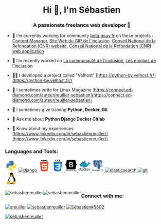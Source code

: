 <h1 align="center">Hi 👋, I'm Sébastien</h1>
<h3 align="center">A passionate freelance web developer 🐍</h3>

- 🔭 I’m currently working for community [beta.gouv.fr](https://beta.gouv.fr/) on these projects : [Content Manager](https://github.com/betagouv/content-manager), [Site Web du GIP de l'inclusion](https://github.com/gip-inclusion/gip-inclusion-website/), [Conseil National de la Refondation (CNR) website](https://github.com/betagouv/CNR), [Conseil National de la Refondation (CNR) web application](https://github.com/betagouv/CNR_Orga) 

- 👯 I’m recently worked on [La communauté de l'inclusion](https://github.com/betagouv/itou-communaute-django),  [Les emplois de l'inclusion](https://github.com/betagouv/itou)

- 👨‍💻 I developed a project called "Vélhost" [https://python-by.velhost.fr/](https://python-by.velhost.fr/)

- 📝 I sometimes write for Linux Magazine [https://connect.ed-diamond.com/auteur/reuiller-sebastien](https://connect.ed-diamond.com/auteur/reuiller-sebastien)

- 🌱 I sometimes give training **Python, Docker, Git**

- 💬 Ask me about **Python Django Docker Gitlab**

- 📄 Know about my experiences [https://www.linkedin.com/in/sebastienreuiller/](https://www.linkedin.com/in/sebastienreuiller/)

<h3 align="left">Languages and Tools:</h3>
<p align="left"> <a href="https://www.python.org" target="_blank" rel="noreferrer"> <img src="https://raw.githubusercontent.com/devicons/devicon/master/icons/python/python-original.svg" alt="python" width="40" height="40"/> </a>  <a href="https://www.djangoproject.com/" target="_blank" rel="noreferrer"> <img src="https://cdn.worldvectorlogo.com/logos/django.svg" alt="django" width="40" height="40"/> </a> <a href="https://www.w3.org/html/" target="_blank" rel="noreferrer"> <img src="https://raw.githubusercontent.com/devicons/devicon/master/icons/html5/html5-original-wordmark.svg" alt="html5" width="40" height="40"/> </a> <a href="https://www.w3schools.com/css/" target="_blank" rel="noreferrer"> <img src="https://raw.githubusercontent.com/devicons/devicon/master/icons/css3/css3-original-wordmark.svg" alt="css3" width="40" height="40"/> </a> <a href="https://getbootstrap.com" target="_blank" rel="noreferrer"> <img src="https://raw.githubusercontent.com/devicons/devicon/master/icons/bootstrap/bootstrap-plain-wordmark.svg" alt="bootstrap" width="40" height="40"/> </a> <a href="https://www.docker.com/" target="_blank" rel="noreferrer"> <img src="https://raw.githubusercontent.com/devicons/devicon/master/icons/docker/docker-original-wordmark.svg" alt="docker" width="40" height="40"/> </a> <a href="https://www.postgresql.org" target="_blank" rel="noreferrer"> <img src="https://raw.githubusercontent.com/devicons/devicon/master/icons/postgresql/postgresql-original-wordmark.svg" alt="postgresql" width="40" height="40"/> </a> <a href="https://www.elastic.co" target="_blank" rel="noreferrer"> <img src="https://www.vectorlogo.zone/logos/elastic/elastic-icon.svg" alt="elasticsearch" width="40" height="40"/> </a> <a href="https://git-scm.com/" target="_blank" rel="noreferrer"> <img src="https://www.vectorlogo.zone/logos/git-scm/git-scm-icon.svg" alt="git" width="40" height="40"/> </a> <a href="https://www.linux.org/" target="_blank" rel="noreferrer"> <img src="https://raw.githubusercontent.com/devicons/devicon/master/icons/linux/linux-original.svg" alt="linux" width="40" height="40"/> </a> </p>

<p>
    <img align="left" src="https://github-readme-stats.vercel.app/api?username=sebastienreuiller&show_icons=true&locale=en" alt="sebastienreuiller" />
    <img align="left" src="https://github-readme-stats.vercel.app/api/top-langs?username=sebastienreuiller&show_icons=true&locale=en&layout=compact" alt="sebastienreuiller" />
</p>

<h3 align="left">Connect with me:</h3>
<p align="left">
<a href="https://twitter.com/sreuiller" target="blank"><img align="center" src="https://raw.githubusercontent.com/rahuldkjain/github-profile-readme-generator/master/src/images/icons/Social/twitter.svg" alt="sreuiller" height="30" width="40" /></a>
<a href="https://linkedin.com/in/sebastienreuiller" target="blank"><img align="center" src="https://raw.githubusercontent.com/rahuldkjain/github-profile-readme-generator/master/src/images/icons/Social/linked-in-alt.svg" alt="sebastienreuiller" height="30" width="40" /></a>
<a href="https://discord.gg/Sébastien#5502" target="blank"><img align="center" src="https://raw.githubusercontent.com/rahuldkjain/github-profile-readme-generator/master/src/images/icons/Social/discord.svg" alt="Sébastien#5502" height="30" width="40" /></a>
</p>


<p align="left"> <a href="https://github.com/ryo-ma/github-profile-trophy"><img src="https://github-profile-trophy.vercel.app/?username=sebastienreuiller" alt="sebastienreuiller" /></a> </p>


